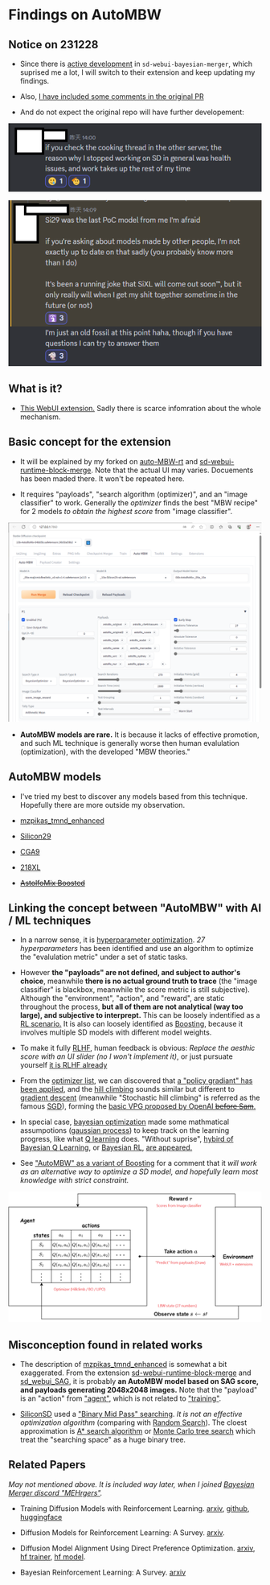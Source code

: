 # Findings on AutoMBW #

## Notice on 231228 ##

- Since there is [active development](https://github.com/s1dlx/sd-webui-bayesian-merger/pull/110) in `sd-webui-bayesian-merger`, which suprised me a lot, I will switch to their extension and keep updating my findings.

- Also, [I have included some comments in the original PR](https://github.com/Xerxemi/auto-MBW-rt/issues/3)

- And do not expect the original repo will have further developement:

![23122801.png](img/23122801.png)

![23122802.png](img/23122802.png)

## What is it? ##

- [This WebUI extension.](https://github.com/Xerxemi/sdweb-auto-MBW) Sadly there is scarce infomration about the whole mechanism.

## Basic concept for the extension ##

- It will be explained by my forked on [auto-MBW-rt](https://github.com/6DammK9/auto-MBW-rt) and [sd-webui-runtime-block-merge](https://github.com/6DammK9/sd-webui-runtime-block-merge). Note that the actual UI may varies. Docuements has been maded there. It won't be repeated here.

- It requires "payloads", "search algorithm (optimizer)", and an "image classifier" to work. Generally the *optimizer* finds the best "MBW recipe" for 2 models *to obtain the highest score* from "image classifier".

![img/autombw-ui.png](img/autombw-ui.png)

- **AutoMBW models are rare.** It is because it lacks of effective promotion, and such ML technique is generally worse then human evalulation (optimization), with the developed "MBW theories."

## AutoMBW models ##

- I've tried my best to discover any models based from this technique. Hopefully there are more outside my observation.

- [mzpikas_tmnd_enhanced](https://huggingface.co/ashen-sensored/mzpikas_tmnd_enhanced)

- [Silicon29](https://huggingface.co/Xynon/SD-Silicon)

- [CGA9](https://t.me/StableDiffusion_CN/1170018)

- [218XL](https://civitai.com/models/216159/218xl)

- [~~AstolfoMix Boosted~~](../ch05/README.MD)

## Linking the concept between "AutoMBW" with AI / ML techniques ##

- In a narrow sense, it is [hyperparameter optimization](https://en.wikipedia.org/wiki/Hyperparameter_optimization).  *27 hyperparameters* has been identified and use an algorithm to optimize the "evalulation metric" under a set of static tasks.

- However **the "payloads" are not defined, and subject to author's choice**, meanwhile **there is no actual ground truth to trace** (the "image classifier" is blackbox, meanwhile the score metric is still subjective). Although the "environment", "action", and "reward", are static throughout the process, **but all of them are not analytical (way too large), and subjective to interprept.** This can be loosely indentified as a [RL scenario.](https://en.wikipedia.org/wiki/Reinforcement_learning) It is also can loosely identified as  [Boosting](https://en.wikipedia.org/wiki/Boosting_(machine_learning)), because it involves multiple SD models with different model weights.

- To make it fully [RLHF](https://en.wikipedia.org/wiki/Reinforcement_learning_from_human_feedback), human feedback is obvious: *Replace the aesthic score with an UI slider (no I won't implement it)*, or just pursuate yourself [it is RLHF already](https://huggingface.co/blog/trl-ddpo)

- From the [optimizer list](https://github.com/SimonBlanke/Hyperactive#overview), we can discovered that [a "policy gradiant" has been applied](https://spinningup.openai.com/en/latest/spinningup/rl_intro3.html), and the [hill climbing](https://en.wikipedia.org/wiki/Hill_climbing) sounds similar but different to [gradient descent](https://en.wikipedia.org/wiki/Gradient_descent) (meanwhile "Stochastic hill climbing" is referred as the famous [SGD](https://en.wikipedia.org/wiki/Stochastic_gradient_descent)), forming the [basic VPG proposed by OpenAI ~~before Sam~~.](https://spinningup.openai.com/en/latest/algorithms/vpg.html)

- In special case, [bayesian optimization](https://en.wikipedia.org/wiki/Bayesian_optimization) made some mathmatical assumpotions ([gaussian process](https://en.wikipedia.org/wiki/Gaussian_process)) to keep track on the learning progress, like what [Q learning](https://en.wikipedia.org/wiki/Q-learning) does. "Without suprise", [hybird of Bayesian Q Learning](https://brandinho.github.io/bayesian-perspective-q-learning/), or [Bayesian RL](https://www.semanticscholar.org/paper/Bayesian-Reinforcement-Learning-with-Gaussian-Engel-Mannor/aa8cddad98d78e462da70eed0595ec2b0970eb58), [are appeared.](https://zhuanlan.zhihu.com/p/338298513)

- See ["AutoMBW" as a variant of Boosting](../ch05/README.MD#autombw-as-a-variant-of-boosting) for a comment that it *will work as an alternative way to optimize a SD model, and hopefully learn most knowledge with strict constraint.*

![img/optimizer.png](img/optimizer.png)

## Misconception found in related works ##

- The description of [mzpikas_tmnd_enhanced](https://huggingface.co/ashen-sensored/mzpikas_tmnd_enhanced) is somewhat a bit exaggerated. From the extension [sd-webui-runtime-block-merge](https://github.com/ashen-sensored/sd-webui-runtime-block-merge) and [sd_webui_SAG](https://github.com/ashen-sensored/sd_webui_SAG), it is probably **an AutoMBW model based on SAG score, and payloads generating 2048x2048 images.** Note that the "payload" is an "action" from ["agent"](https://en.wikipedia.org/wiki/Intelligent_agent), which is not related to ["training"](https://www.tensorflow.org/js/guide/train_models).

- [SiliconSD](https://medium.com/@media_97267/the-automated-stable-diffusion-checkpoint-merger-autombw-44f8dfd38871) used a ["Binary Mid Pass" searching](https://github.com/Xerxemi/sdweb-auto-MBW/blob/master/scripts/mbw/auto_mbw.py#L612). *It is not an effective optimization algorithm* (comparing with [Random Search](https://en.wikipedia.org/wiki/Random_search)). The cloest approximation is [A* search algorithm](https://en.wikipedia.org/wiki/A*_search_algorithm) or [Monte Carlo tree search](https://en.wikipedia.org/wiki/Monte_Carlo_tree_search) which treat the "searching space" as a huge binary tree.

## Related Papers ##

*May not mentioned above. It is included way later, when I joined [Bayesian Merger discord "MEHrgers"](https://github.com/s1dlx/sd-webui-bayesian-merger).*

- Training Diffusion Models with Reinforcement Learning. [arxiv](https://arxiv.org/abs/2305.13301), [github](https://github.com/jannerm/ddpo/tree/main), [huggingface](https://huggingface.co/kvablack)

- Diffusion Models for Reinforcement Learning: A Survey. [arxiv](https://arxiv.org/abs/2311.01223).

- Diffusion Model Alignment Using Direct Preference Optimization. [arxiv](https://arxiv.org/abs/2311.12908), [hf trainer](https://huggingface.co/docs/trl/main/en/ddpo_trainer), [hf model](https://huggingface.co/mhdang/dpo-sd1.5-text2image-v1).

- Bayesian Reinforcement Learning: A Survey. [arxiv](https://arxiv.org/abs/1609.04436)